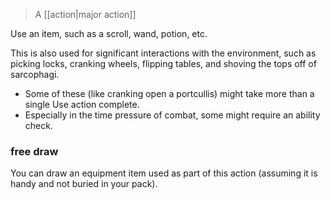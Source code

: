 > A [[action|major action]]

Use an item, such as a scroll, wand, potion, etc.  

This is also used for significant interactions with the environment, such as picking locks, cranking wheels, flipping tables, and shoving the tops off of sarcophagi. 

* Some of these (like cranking open a portcullis) might take more than a single Use action complete. 
* Especially in the time pressure of combat, some might require an ability check.

### free draw

You can draw an equipment item used as part of this action (assuming it is handy and not buried in your pack).

